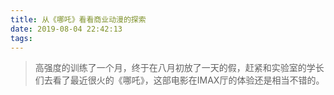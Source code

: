 ```yaml
---
title: 从《哪吒》看看商业动漫的探索
date: 2019-08-04 22:42:13
tags:
---
```


>  高强度的训练了一个月，终于在八月初放了一天的假，赶紧和实验室的学长们去看了最近很火的《哪吒》，这部电影在IMAX厅的体验还是相当不错的。